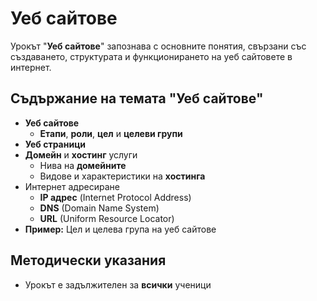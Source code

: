 # Уеб сайтове

Урокът "**Уеб сайтове**" запознава с основните понятия, свързани със създаването, структурата и функционирането на уеб сайтовете в интернет.

## Съдържание на темата "Уеб сайтове"
  - **Уеб сайтове**
    - **Етапи**, **роли**, **цел** и **целеви групи**
  - **Уеб страници**
  - **Домейн** и **хостинг** услуги
    - Нива на **домейните**
    - Видове и характеристики на **хостинга**
  - ​Интернет адресиране
    - **IP адрес** (Internet Protocol Address)
    - **DNS** (Domain Name System)
    - **URL** (Uniform Resource Locator)
  - **​Пример:** Цел и целева група на уеб сайтове
  
## Методически указания
  - Урокът е задължителен за **всички** ученици
